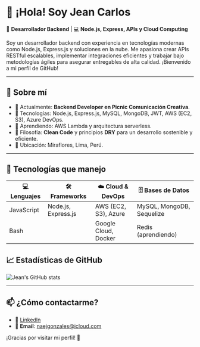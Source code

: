 # 👋 ¡Hola! Soy Jean Carlos

🚀 **Desarrollador Backend** | 💻 **Node.js, Express, APIs y Cloud Computing**

Soy un desarrollador backend con experiencia en tecnologías modernas como Node.js, Express.js y soluciones en la nube. Me apasiona crear APIs RESTful escalables, implementar integraciones eficientes y trabajar bajo metodologías ágiles para asegurar entregables de alta calidad. ¡Bienvenido a mi perfil de GitHub!

---

## 🌟 Sobre mí
- 🎯 Actualmente: **Backend Developer en Picnic Comunicación Creativa**.
- 🔧 Tecnologías: Node.js, Express.js, MySQL, MongoDB, JWT, AWS (EC2, S3), Azure DevOps.
- 🌱 Aprendiendo: AWS Lambda y arquitectura serverless.
- 🎨 Filosofía: **Clean Code** y principios **DRY** para un desarrollo sostenible y eficiente.
- 📍 Ubicación: Miraflores, Lima, Perú.

---

## 🚀 Tecnologías que manejo

| 💻 **Lenguajes**       | 🛠️ **Frameworks** | ☁️ **Cloud & DevOps**   | 🗄️ **Bases de Datos**     |
|------------------------|--------------------|-------------------------|---------------------------|
| JavaScript             | Node.js, Express.js| AWS (EC2, S3), Azure    | MySQL, MongoDB, Sequelize |
| Bash                   |                    | Google Cloud, Docker    | Redis (aprendiendo)       |


## 📈 Estadísticas de GitHub

![Jean's GitHub stats](https://github-readme-stats.vercel.app/api?username=Naej-Solrac&show_icons=true&theme=radical)

---

## 📫 ¿Cómo contactarme?

- 💼 [LinkedIn](https://www.linkedin.com/in/jean-gonzales-malca/)
- 📧 **Email**: naejgonzales@icloud.com

¡Gracias por visitar mi perfil! 🚀
